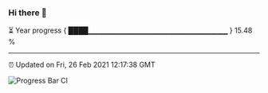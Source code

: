 ### Hi there 👋

⏳ Year progress { ████▁▁▁▁▁▁▁▁▁▁▁▁▁▁▁▁▁▁▁▁▁▁▁▁▁▁ } 15.48 %

---

⏰ Updated on Fri, 26 Feb 2021 12:17:38 GMT

![Progress Bar CI](https://github.com/liununu/liununu/workflows/Progress%20Bar%20CI/badge.svg)
